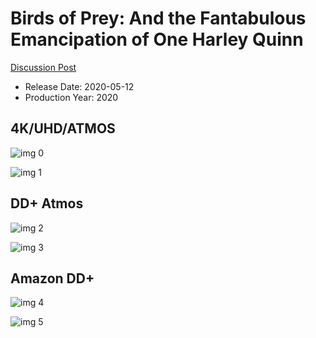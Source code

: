 # Birds of Prey: And the Fantabulous Emancipation of One Harley Quinn

[Discussion Post](https://www.avsforum.com/threads/bass-eq-for-filtered-movies.2995212/post-59405578)

* Release Date: 2020-05-12
* Production Year: 2020

## 4K/UHD/ATMOS

![img 0](https://i.imgur.com/XUpg5il.jpg)

![img 1](https://i.imgur.com/M3UHavh.png)

## DD+ Atmos

![img 2](https://i.imgur.com/ttJLlIp.jpg)

![img 3](https://i.imgur.com/knrGWhR.png)

## Amazon DD+

![img 4](https://i.imgur.com/nXYZrYE.jpg)

![img 5](https://i.imgur.com/htt9byE.png)

